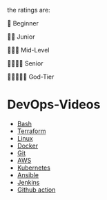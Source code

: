 the ratings are:

🌟 Beginner

🌟🌟 Junior

🌟🌟🌟 Mid-Level

🌟🌟🌟🌟 Senior

🌟🌟🌟🌟🌟 God-Tier 

# DevOps-Videos

- [Bash](topics/Bash.md)
- [Terraform](topics/Terraform.md)
- [Linux](topics/Linux.md)
- [Docker](topics/Docker.md)
- [Git](topics/Git.md)
- [AWS](topics/AWS.md)
- [Kubernetes](topics/Kubernetes.md)
- [Ansible](topics/Ansible.md)
- [Jenkins](topics/Jenkins.md)
- [Github action](topics/Github-action.md)



